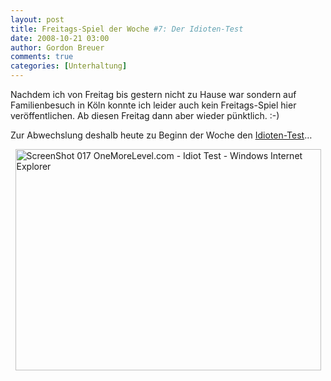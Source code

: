 ```yaml
---
layout: post
title: Freitags-Spiel der Woche #7: Der Idioten-Test
date: 2008-10-21 03:00
author: Gordon Breuer
comments: true
categories: [Unterhaltung]
---
```

<p>Nachdem ich von Freitag bis gestern nicht zu Hause war sondern auf Familienbesuch in Köln konnte ich leider auch kein Freitags-Spiel hier veröffentlichen. Ab diesen Freitag dann aber wieder pünktlich. :-)</p>  <p>Zur Abwechslung deshalb heute zu Beginn der Woche den <a href="http://www.onemorelevel.com/game/the_idiot_test" target="_blank">Idioten-Test</a>…</p>  <p><a href="http://www.onemorelevel.com/game/the_idiot_test" target="_blank"><img title="ScreenShot 017 OneMoreLevel.com - Idiot Test - Windows Internet Explorer" style="border-right: 0px; border-top: 0px; display: block; float: none; margin-left: auto; border-left: 0px; margin-right: auto; border-bottom: 0px" height="354" alt="ScreenShot 017 OneMoreLevel.com - Idiot Test - Windows Internet Explorer" src="http://old.gordon-breuer.de/wp-content/uploads/2008/10/ScreenShot%20017%20OneMoreLevel.com%20-%20Idiot%20Test%20-%20Windows%20Internet%20Explorer_3.png" width="489" border="0" /></a></p>
